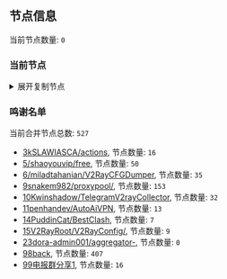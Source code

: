 
## 节点信息
当前节点数量: `0`
### 当前节点
<details>
  <summary>展开复制节点</summary>

    

</details>

### 鸣谢名单
当前合并节点总数: `527`
- [3kSLAWIASCA/actions](https://github.com/kSLAWIASCA/actions), 节点数量: `16`
- [5/shaoyouvip/free](https://github.com/shaoyouvip/free), 节点数量: `50`
- [6/miladtahanian/V2RayCFGDumper](https://github.com/miladtahanian/V2RayCFGDumper), 节点数量: `35`
- [9snakem982/proxypool/](https://github.com/snakem982/proxypool/), 节点数量: `153`
- [10Kwinshadow/TelegramV2rayCollector](https://github.com/Kwinshadow/TelegramV2rayCollector), 节点数量: `32`
- [11penhandev/AutoAiVPN](https://github.com/penhandev/AutoAiVPN), 节点数量: `13`
- [14PuddinCat/BestClash](https://github.com/PuddinCat/BestClash), 节点数量: `7`
- [15V2RayRoot/V2RayConfig/](https://github.com/V2RayRoot/V2RayConfig/), 节点数量: `9`
- [23dora-admin001/aggregator-](https://github.com/dora-admin001/aggregator-), 节点数量: `0`
- [98back](https://github.com/firefoxmmx2/v2rayshare_subcription), 节点数量: `407`
- [99电报群分享1](https://github.com/cdddbc/getAirport), 节点数量: `16`


